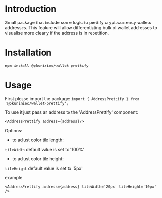 # Introduction

Small package that include some logic to prettify cryptocurrency wallets addresses.
This feature will allow differentiating bulk of wallet addresses to visualise more clearly if the address is in repetition.

# Installation

`npm install @pkuniniec/wallet-prettify`

# Usage
First please import the package:
`import { AddressPrettify } from '@pkuniniec/wallet-prettify';`

To use it just pass an address to the 'AddressPrettify' component:

`<AddressPrettify address={address}/>`

Options:
- to adjust color tile length:

`tileWidth` default value is set to '100%'

- to adjust color tile height:

`tileHeight` default value is set to '5px'

example:

`<AddressPrettify address={address} tileWidth='20px' tileHeight='10px' />`



